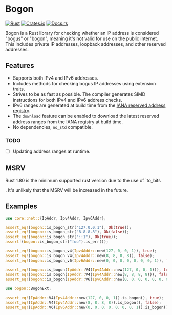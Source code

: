 # Bogon

[![Rust](https://github.com/Alextopher/bogon/actions/workflows/rust.yaml/badge.svg)](https://github.com/Alextopher/bogon/actions/workflows/rust.yaml)
[![Crates.io](https://img.shields.io/crates/v/bogon)](https://crates.io/crates/bogon)
[![Docs.rs](https://docs.rs/bogon/badge.svg)](https://docs.rs/bogon)

Bogon is a Rust library for checking whether an IP address is considered "bogus" or "bogon", meaning it's not valid for use on the public internet. This includes private IP addresses, loopback addresses, and other reserved addresses.

## Features

- Supports both IPv4 and IPv6 addresses.
- Includes methods for checking bogus IP addresses using extension traits.
- Strives to be as fast as possible. The compiler generates SIMD instructions for both IPv4 and IPv6 address checks.
- IPv6 ranges are generated at build time from the [IANA reserved address registry](https://www.iana.org/assignments/ipv6-unicast-address-assignments/ipv6-unicast-address-assignments.xhtml).
- The `download` feature can be enabled to download the latest reserved address ranges from the IANA registry at build time.
- No dependencies, `no_std` compatible.

### TODO

- [ ] Updating address ranges at runtime.

## MSRV

Rust 1.80 is the minimum supported rust version due to the use of `to_bits

. It's unlikely that the MSRV will be increased in the future.

## Examples

```rust
use core::net::{IpAddr, Ipv4Addr, Ipv6Addr};

assert_eq!(bogon::is_bogon_str("127.0.0.1"), Ok(true));
assert_eq!(bogon::is_bogon_str("8.8.8.8"), Ok(false));
assert_eq!(bogon::is_bogon_str("::1"), Ok(true));
assert!(bogon::is_bogon_str("foo").is_err());

assert_eq!(bogon::is_bogon_v4(Ipv4Addr::new(127, 0, 0, 1)), true);
assert_eq!(bogon::is_bogon_v4(Ipv4Addr::new(8, 8, 8, 8)), false);
assert_eq!(bogon::is_bogon_v6(Ipv6Addr::new(0, 0, 0, 0, 0, 0, 0, 1)), true);

assert_eq!(bogon::is_bogon(IpAddr::V4(Ipv4Addr::new(127, 0, 0, 1))), true);
assert_eq!(bogon::is_bogon(IpAddr::V4(Ipv4Addr::new(8, 8, 8, 8))), false);
assert_eq!(bogon::is_bogon(IpAddr::V6(Ipv6Addr::new(0, 0, 0, 0, 0, 0, 0, 1))), true);

use bogon::BogonExt;

assert_eq!(IpAddr::V4(Ipv4Addr::new(127, 0, 0, 1)).is_bogon(), true);
assert_eq!(IpAddr::V4(Ipv4Addr::new(8, 8, 8, 8)).is_bogon(), false);
assert_eq!(IpAddr::V6(Ipv6Addr::new(0, 0, 0, 0, 0, 0, 0, 1)).is_bogon(), true);
```

